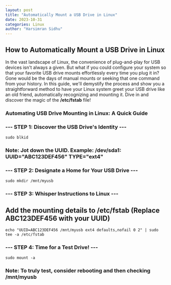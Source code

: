 ```yaml
---
layout: post
title: "Automatically Mount a USB Drive in Linux"
date: 2023-10-31
categories: Linux
author: "Harsimran Sidhu"
---
```


## How to Automatically Mount a USB Drive in Linux
In the vast landscape of Linux, the convenience of plug-and-play for USB devices isn't always a given. But what if you could configure your system so that your favorite USB drive mounts effortlessly every time you plug it in? Gone would be the days of manual mounts or seeking that one command from your history. In this guide, we'll demystify the process and show you a straightforward method to have your Linux system greet your USB drive like an old friend, automatically recognizing and mounting it. Dive in and discover the magic of the **/etc/fstab** file!


### Automating USB Drive Mounting in Linux: A Quick Guide


### --- STEP 1: Discover the USB Drive's Identity ---
```
sudo blkid
```
### Note: Jot down the UUID. Example: /dev/sda1: UUID="ABC123DEF456" TYPE="ext4"

### --- STEP 2: Designate a Home for Your USB Drive ---
```
sudo mkdir /mnt/myusb
```

### --- STEP 3: Whisper Instructions to Linux ---
## Add the mounting details to /etc/fstab (Replace ABC123DEF456 with your UUID)
```
echo "UUID=ABC123DEF456 /mnt/myusb ext4 defaults,nofail 0 2" | sudo tee -a /etc/fstab
```

### --- STEP 4: Time for a Test Drive! ---
```
sudo mount -a
```
### Note: To truly test, consider rebooting and then checking /mnt/myusb
